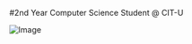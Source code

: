 #2nd Year Computer Science Student @ CIT-U

![Image](https://github.com/user-attachments/assets/8768702a-25f9-4f95-9bbb-ab19b30e9d73)
